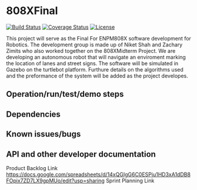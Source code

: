 # 808XFinal

[![Build Status](https://travis-ci.com/zzimits/808XFinal.svg?branch=master)](https://travis-ci.com/zzimits/808XFinal)
[![Coverage Status](https://coveralls.io/repos/github/zzimits/808XFinal/badge.svg?branch=master)](https://coveralls.io/github/zzimits/808XFinal?branch=master)
[![License](https://img.shields.io/badge/License-BSD%203--Clause-blue.svg)](https://opensource.org/licenses/BSD-3-Clause)

This project will serve as the Final For ENPM808X software development for Robotics. The development group is made up of Niket Shah and Zachary Zimits who also worked together on the 808XMidterm Project. We are developing an autonomous robot that will navigate an enviroment marking the location of lanes and street signs. The software will be simulated in Gazebo on the turtlebot platform. Furthure details on the algorithms used and the preformance of the system will be added as the project developes.

## Operation/run/test/demo steps

## Dependencies

## Known issues/bugs

## API and other developer documentation

Product Backlog Link
https://docs.google.com/spreadsheets/d/14xQGIgG6C0ESPju1HD3xA1dDB8FOpix7ZD7LX9gpMUo/edit?usp=sharing
Sprint Planning Link
